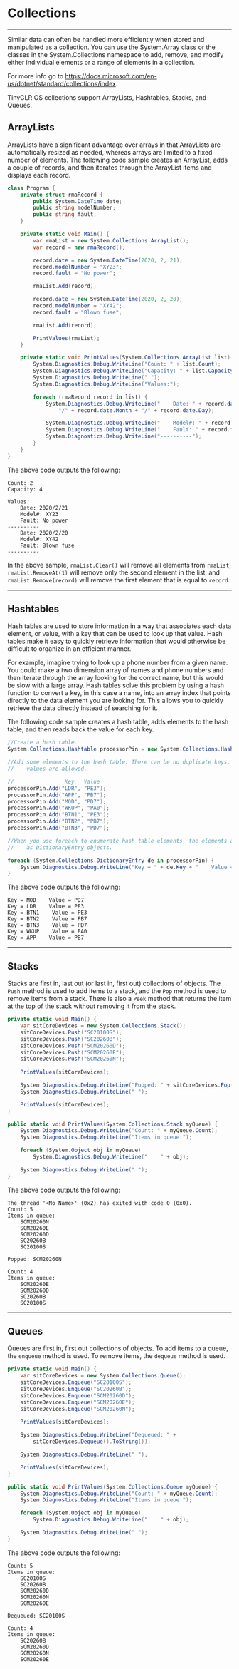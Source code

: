 # Collections
---
Similar data can often be handled more efficiently when stored and manipulated as a collection. You can use the System.Array class or the classes in the System.Collections namespace to add, remove, and modify either individual elements or a range of elements in a collection.

For more info go to https://docs.microsoft.com/en-us/dotnet/standard/collections/index.

TinyCLR OS collections support ArrayLists, Hashtables, Stacks, and Queues.

## ArrayLists

ArrayLists have a significant advantage over arrays in that ArrayLists are automatically resized as needed, whereas arrays are limited to a fixed number of elements. The following code sample creates an ArrayList, adds a couple of records, and then iterates through the ArrayList items and displays each record.

```cs
class Program {
    private struct rmaRecord {
        public System.DateTime date;
        public string modelNumber;
        public string fault;
    }

    private static void Main() {
        var rmaList = new System.Collections.ArrayList();
        var record = new rmaRecord();

        record.date = new System.DateTime(2020, 2, 21);
        record.modelNumber = "XY23";
        record.fault = "No power";

        rmaList.Add(record);

        record.date = new System.DateTime(2020, 2, 20);
        record.modelNumber = "XY42";
        record.fault = "Blown fuse";

        rmaList.Add(record);

        PrintValues(rmaList);
    }

    private static void PrintValues(System.Collections.ArrayList list) {
        System.Diagnostics.Debug.WriteLine("Count: " + list.Count);
        System.Diagnostics.Debug.WriteLine("Capacity: " + list.Capacity);
        System.Diagnostics.Debug.WriteLine(" ");
        System.Diagnostics.Debug.WriteLine("Values:");

        foreach (rmaRecord record in list) {
            System.Diagnostics.Debug.WriteLine("    Date: " + record.date.Year +
                "/" + record.date.Month + "/" + record.date.Day);

            System.Diagnostics.Debug.WriteLine("    Model#: " + record.modelNumber);
            System.Diagnostics.Debug.WriteLine("    Fault: " + record.fault);
            System.Diagnostics.Debug.WriteLine("----------");
        }
    }
}
```
The above code outputs the following:

```
Count: 2
Capacity: 4
 
Values:
    Date: 2020/2/21
    Model#: XY23
    Fault: No power
----------
    Date: 2020/2/20
    Model#: XY42
    Fault: Blown fuse
----------
```

In the above sample, `rmaList.Clear()` will remove all elements from `rmaList`, `rmaList.RemoveAt(1)` will remove only the second element in the list, and `rmaList.Remove(record)` will remove the first element that is equal to `record`.

---

## Hashtables
Hash tables are used to store information in a way that associates each data element, or value, with a key that can be used to look up that value. Hash tables make it easy to quickly retrieve information that would otherwise be difficult to organize in an efficient manner.

For example, imagine trying to look up a phone number from a given name. You could make a two dimension array of names and phone numbers and then iterate through the array looking for the correct name, but this would be slow with a large array. Hash tables solve this problem by using a hash function to convert a key, in this case a name, into an array index that points directly to the data element you are looking for. This allows you to quickly retrieve the data directly instead of searching for it. 

The following code sample creates a hash table, adds elements to the hash table, and then reads back the value for each key.

```cs
//Create a hash table.
System.Collections.Hashtable processorPin = new System.Collections.Hashtable();

//Add some elements to the hash table. There can be no duplicate keys, but duplicate
//    values are allowed.

//                Key   Value
processorPin.Add("LDR", "PE3");
processorPin.Add("APP", "PB7");
processorPin.Add("MOD", "PD7");
processorPin.Add("WKUP", "PA0");
processorPin.Add("BTN1", "PE3");
processorPin.Add("BTN2", "PB7");
processorPin.Add("BTN3", "PD7");

//When you use foreach to enumerate hash table elements, the elements are retrieved
//    as DictionaryEntry objects.

foreach (System.Collections.DictionaryEntry de in processorPin) {
    System.Diagnostics.Debug.WriteLine("Key = " + de.Key + "    Value = " + de.Value);
}
```

The above code outputs the following:
```
Key = MOD    Value = PD7
Key = LDR    Value = PE3
Key = BTN1    Value = PE3
Key = BTN2    Value = PB7
Key = BTN3    Value = PD7
Key = WKUP    Value = PA0
Key = APP    Value = PB7
```

---

## Stacks

Stacks are first in, last out (or last in, first out) collections of objects. The `Push` method is used to add items to a stack, and the `Pop` method is used to remove items from a stack. There is also a `Peek` method that returns the item at the top of the stack without removing it from the stack.

```cs
private static void Main() {
    var sitCoreDevices = new System.Collections.Stack();
    sitCoreDevices.Push("SC20100S");
    sitCoreDevices.Push("SC20260B");
    sitCoreDevices.Push("SCM20260D");
    sitCoreDevices.Push("SCM20260E");
    sitCoreDevices.Push("SCM20260N");
        
    PrintValues(sitCoreDevices);

    System.Diagnostics.Debug.WriteLine("Popped: " + sitCoreDevices.Pop().ToString());
    System.Diagnostics.Debug.WriteLine(" ");

    PrintValues(sitCoreDevices);
}

public static void PrintValues(System.Collections.Stack myQueue) {
    System.Diagnostics.Debug.WriteLine("Count: " + myQueue.Count);
    System.Diagnostics.Debug.WriteLine("Items in queue:");

    foreach (System.Object obj in myQueue)
        System.Diagnostics.Debug.WriteLine("    " + obj);

    System.Diagnostics.Debug.WriteLine(" ");
}
```

The above code outputs the following:
```
The thread '<No Name>' (0x2) has exited with code 0 (0x0).
Count: 5
Items in queue:
    SCM20260N
    SCM20260E
    SCM20260D
    SC20260B
    SC20100S
 
Popped: SCM20260N
 
Count: 4
Items in queue:
    SCM20260E
    SCM20260D
    SC20260B
    SC20100S
```

---

## Queues

Queues are first in, first out collections of objects. To add items to a queue, the `enqueue` method is used. To remove items, the `dequeue` method is used.

```cs
private static void Main() {
    var sitCoreDevices = new System.Collections.Queue();
    sitCoreDevices.Enqueue("SC20100S");
    sitCoreDevices.Enqueue("SC20260B");
    sitCoreDevices.Enqueue("SCM20260D");
    sitCoreDevices.Enqueue("SCM20260E");
    sitCoreDevices.Enqueue("SCM20260N");
        
    PrintValues(sitCoreDevices);

    System.Diagnostics.Debug.WriteLine("Dequeued: " +
        sitCoreDevices.Dequeue().ToString());

    System.Diagnostics.Debug.WriteLine(" ");

    PrintValues(sitCoreDevices);
}

public static void PrintValues(System.Collections.Queue myQueue) {
    System.Diagnostics.Debug.WriteLine("Count: " + myQueue.Count);
    System.Diagnostics.Debug.WriteLine("Items in queue:");

    foreach (System.Object obj in myQueue)
        System.Diagnostics.Debug.WriteLine("    " + obj);

    System.Diagnostics.Debug.WriteLine(" ");
}
```

The above code outputs the following:
```
Count: 5
Items in queue:
    SC20100S
    SC20260B
    SCM20260D
    SCM20260N
    SCM20260E
 
Dequeued: SC20100S
 
Count: 4
Items in queue:
    SC20260B
    SCM20260D
    SCM20260N
    SCM20260E
```

